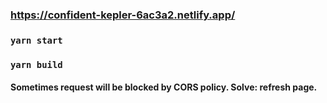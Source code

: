 ### https://confident-kepler-6ac3a2.netlify.app/
### `yarn start`
### `yarn build`

#### Sometimes request will be blocked by CORS policy. Solve: refresh page.
